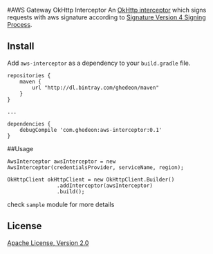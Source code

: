 #AWS Gateway OkHttp Interceptor
An [OkHttp interceptor][1] which signs requests with aws signature according to [Signature Version 4 Signing Process][2].

## Install
Add ``aws-interceptor`` as a dependency to your ``build.gradle`` file.
```
repositories {
    maven {
        url "http://dl.bintray.com/ghedeon/maven"
    }
}

...

dependencies {
    debugCompile 'com.ghedeon:aws-interceptor:0.1'
}
```
##Usage
```
AwsInterceptor awsInterceptor = new AwsInterceptor(credentialsProvider, serviceName, region);
 
OkHttpClient okHttpClient = new OkHttpClient.Builder()
                .addInterceptor(awsInterceptor)
                .build();
```
check `sample` module for more details

## License
[Apache License, Version 2.0][3]

[1]: https://github.com/square/okhttp/wiki/Interceptors
[2]: http://docs.aws.amazon.com/general/latest/gr/signature-version-4.html
[3]: http://www.apache.org/licenses/LICENSE-2.0
